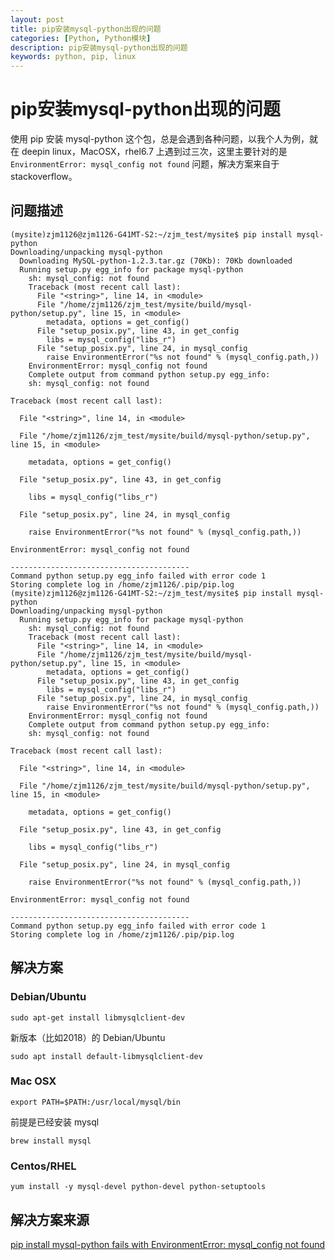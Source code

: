 ```yaml
---
layout: post
title: pip安装mysql-python出现的问题
categories: [Python, Python模块]
description: pip安装mysql-python出现的问题
keywords: python, pip, linux
---
```


# pip安装mysql-python出现的问题

使用 pip 安装 mysql-python 这个包，总是会遇到各种问题，以我个人为例，就在 deepin linux，MacOSX，rhel6.7 上遇到过三次，这里主要针对的是 `EnvironmentError: mysql_config not found` 问题，解决方案来自于stackoverflow。

## 问题描述

```
(mysite)zjm1126@zjm1126-G41MT-S2:~/zjm_test/mysite$ pip install mysql-python
Downloading/unpacking mysql-python
  Downloading MySQL-python-1.2.3.tar.gz (70Kb): 70Kb downloaded
  Running setup.py egg_info for package mysql-python
    sh: mysql_config: not found
    Traceback (most recent call last):
      File "<string>", line 14, in <module>
      File "/home/zjm1126/zjm_test/mysite/build/mysql-python/setup.py", line 15, in <module>
        metadata, options = get_config()
      File "setup_posix.py", line 43, in get_config
        libs = mysql_config("libs_r")
      File "setup_posix.py", line 24, in mysql_config
        raise EnvironmentError("%s not found" % (mysql_config.path,))
    EnvironmentError: mysql_config not found
    Complete output from command python setup.py egg_info:
    sh: mysql_config: not found

Traceback (most recent call last):

  File "<string>", line 14, in <module>

  File "/home/zjm1126/zjm_test/mysite/build/mysql-python/setup.py", line 15, in <module>

    metadata, options = get_config()

  File "setup_posix.py", line 43, in get_config

    libs = mysql_config("libs_r")

  File "setup_posix.py", line 24, in mysql_config

    raise EnvironmentError("%s not found" % (mysql_config.path,))

EnvironmentError: mysql_config not found

----------------------------------------
Command python setup.py egg_info failed with error code 1
Storing complete log in /home/zjm1126/.pip/pip.log
(mysite)zjm1126@zjm1126-G41MT-S2:~/zjm_test/mysite$ pip install mysql-python
Downloading/unpacking mysql-python
  Running setup.py egg_info for package mysql-python
    sh: mysql_config: not found
    Traceback (most recent call last):
      File "<string>", line 14, in <module>
      File "/home/zjm1126/zjm_test/mysite/build/mysql-python/setup.py", line 15, in <module>
        metadata, options = get_config()
      File "setup_posix.py", line 43, in get_config
        libs = mysql_config("libs_r")
      File "setup_posix.py", line 24, in mysql_config
        raise EnvironmentError("%s not found" % (mysql_config.path,))
    EnvironmentError: mysql_config not found
    Complete output from command python setup.py egg_info:
    sh: mysql_config: not found

Traceback (most recent call last):

  File "<string>", line 14, in <module>

  File "/home/zjm1126/zjm_test/mysite/build/mysql-python/setup.py", line 15, in <module>

    metadata, options = get_config()

  File "setup_posix.py", line 43, in get_config

    libs = mysql_config("libs_r")

  File "setup_posix.py", line 24, in mysql_config

    raise EnvironmentError("%s not found" % (mysql_config.path,))

EnvironmentError: mysql_config not found

----------------------------------------
Command python setup.py egg_info failed with error code 1
Storing complete log in /home/zjm1126/.pip/pip.log
```

## 解决方案

### Debian/Ubuntu

```
sudo apt-get install libmysqlclient-dev
```

新版本（比如2018）的 Debian/Ubuntu

```
sudo apt install default-libmysqlclient-dev
```

### Mac OSX

```
export PATH=$PATH:/usr/local/mysql/bin
```

前提是已经安装 mysql

```
brew install mysql
```

### Centos/RHEL

```
yum install -y mysql-devel python-devel python-setuptools
```

## 解决方案来源

[pip install mysql-python fails with EnvironmentError: mysql_config not found
](https://stackoverflow.com/questions/5178292/pip-install-mysql-python-fails-with-environmenterror-mysql-config-not-found)